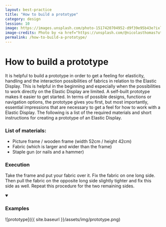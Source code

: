 ```yaml
---
layout: best-practice
title: "How to build a prototype"
category: design
lession: 10
image: https://images.unsplash.com/photo-1517420704952-d9f39e95b43e?ixlib=rb-1.2.1&ixid=eyJhcHBfaWQiOjEyMDd9&auto=format&fit=crop&w=1950&q=80
image-credits: Photo by <a href="https://unsplash.com/@nicolasthomas?utm_source=unsplash&utm_medium=referral&utm_content=creditCopyText">Unsplash</a>
permalink: /how-to-build-a-prototype/
---
```


# How to build a prototype
It is helpful to build a prototype in order to get a feeling for elasticity, handling and the interaction possibilities of fabrics in relation to the Elastic Display. This is helpful in the beginning and especially when the possibilities to work directly on the Elastic Display are limited. A self-built prototype makes it easier to get started. In terms of possible designs, functions or navigation options, the prototype gives you first, but most importantly, essential impressions that are necessary to get a feel for how to work with a Elastic Display. The following is a list of the required materials and short instructions for creating a prototype of an Elastic Display.

### List of materials:
* Picture frame / wooden frame (width 52cm / height 42cm)
* Fabric (which is larger and wider than the frame)
* Staple gun (or nails and a hammer)

### Execution  
Take the frame and put your fabric over it. Fix the fabric on one long side. Then pull the fabric on the opposite long side slightly tighter and fix this side as well. Repeat this procedure for the two remaining sides.

<details markdown="1" open>
<summary><h3>Examples</h3></summary> 

![prototype]({{ site.baseurl }}/assets/img/prototype.png)

</details>

